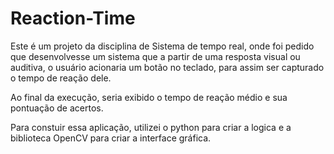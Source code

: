 # Reaction-Time

Este é um projeto da disciplina de Sistema de tempo real, onde foi pedido que desenvolvesse um sistema que a partir de uma resposta visual ou auditiva, o usuário acionaria um botão no teclado, para assim ser capturado o tempo de reação dele.

Ao final da execução, seria exibido o tempo de reação médio e sua pontuação de acertos.

Para constuir essa aplicação, utilizei o python para criar a logica e a biblioteca OpenCV para criar a interface gráfica.
